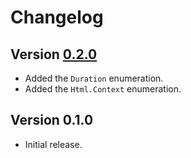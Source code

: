 # Changelog

## Version [0.2.0](https://github.com/cedx/core.js/compare/v0.1.0...v0.2.0)
- Added the `Duration` enumeration.
- Added the `Html.Context` enumeration.

## Version 0.1.0
- Initial release.
